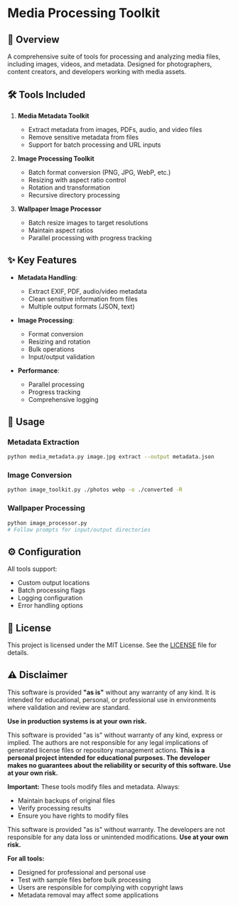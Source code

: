 # Media Processing Toolkit

## 🎨 Overview

A comprehensive suite of tools for processing and analyzing media files, including images, videos, and metadata. Designed for photographers, content creators, and developers working with media assets.

## 🛠️ Tools Included

1. **Media Metadata Toolkit**
   - Extract metadata from images, PDFs, audio, and video files
   - Remove sensitive metadata from files
   - Support for batch processing and URL inputs

2. **Image Processing Toolkit**
   - Batch format conversion (PNG, JPG, WebP, etc.)
   - Resizing with aspect ratio control
   - Rotation and transformation
   - Recursive directory processing

3. **Wallpaper Image Processor**
   - Batch resize images to target resolutions
   - Maintain aspect ratios
   - Parallel processing with progress tracking

## ✨ Key Features

- **Metadata Handling**:
  - Extract EXIF, PDF, audio/video metadata
  - Clean sensitive information from files
  - Multiple output formats (JSON, text)

- **Image Processing**:
  - Format conversion
  - Resizing and rotation
  - Bulk operations
  - Input/output validation

- **Performance**:
  - Parallel processing
  - Progress tracking
  - Comprehensive logging

## 🚀 Usage

### Metadata Extraction
```bash
python media_metadata.py image.jpg extract --output metadata.json
```

### Image Conversion
```bash
python image_toolkit.py ./photos webp -o ./converted -R
```

### Wallpaper Processing
```bash
python image_processor.py
# Follow prompts for input/output directories
```

## ⚙️ Configuration

All tools support:
- Custom output locations
- Batch processing flags
- Logging configuration
- Error handling options

## 📝 License

This project is licensed under the MIT License. See the [LICENSE](LICENSE) file for details.

## ⚠️ Disclaimer

This software is provided **"as is"** without any warranty of any kind. It is intended for educational, personal, or professional use in environments where validation and review are standard.

**Use in production systems is at your own risk.**

This software is provided "as is" without warranty of any kind, express or implied. The authors are not responsible for any legal implications of generated license files or repository management actions.  **This is a personal project intended for educational purposes. The developer makes no guarantees about the reliability or security of this software. Use at your own risk.**

**Important:** These tools modify files and metadata. Always:
- Maintain backups of original files
- Verify processing results
- Ensure you have rights to modify files

This software is provided "as is" without warranty. The developers are not responsible for any data loss or unintended modifications. **Use at your own risk.**

**For all tools:**
- Designed for professional and personal use
- Test with sample files before bulk processing
- Users are responsible for complying with copyright laws
- Metadata removal may affect some applications
